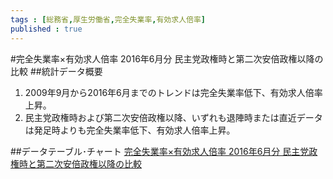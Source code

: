 ```yaml
--- 
tags : [総務省,厚生労働省,完全失業率,有効求人倍率] 
published : true
---
```

#完全失業率×有効求人倍率 2016年6月分 民主党政権時と第二次安倍政権以降の比較
##統計データ概要
1. 2009年9月から2016年6月までのトレンドは完全失業率低下、有効求人倍率上昇。
1. 民主党政権時および第二次安倍政権以降、いずれも退陣時または直近データは発足時よりも完全失業率低下、有効求人倍率上昇。

##データテーブル･チャート
[完全失業率×有効求人倍率 2016年6月分 民主党政権時と第二次安倍政権以降の比較](http://knowledgevault.saecanet.com/charts/am-consulting.co.jp-2016-07-29-13-21-18.html)